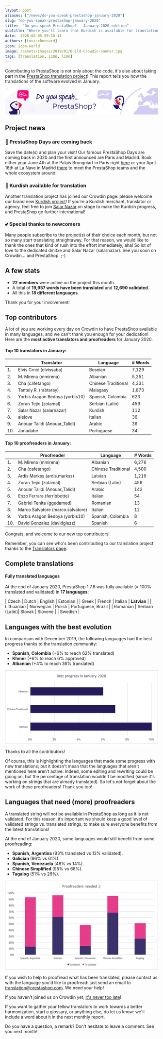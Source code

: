 ```yaml
---
layout: post
aliases: ["/news/do-you-speak-prestashop-january-2020"]
slug: "do-you-speak-prestashop-january-2020"
title:  "Do you speak PrestaShop? – January 2020 edition"
subtitle: "Where you'll learn that Kurdish is available for translation"
date:  2020-02-05 09:10:11
authors: [LouiseBonnard]
icon: icon-world
image: /assets/images/2019/01/Build-Crowdin-banner.jpg
tags: [translation, i18n, l10n]
---
```


Contributing to PrestaShop is not only about the code, it's also about taking part in the [PrestaShop translation project](https://crowdin.com/project/prestashop-official)! This report tells you how the translations of the software evolved in January.

![Crowdin Monthly banner](/assets/images/2019/01/Build-Crowdin-banner.jpg)

## Project news


### :date: PrestaShop Days are coming back

Save the date(s) and plan your visit! Our famous PrestaShop Days are coming back in 2020 and the first announced are Paris and Madrid. Book either your June 4th at the Palais Brongniart in Paris right [here](https://events.prestashop.com/prestashop-day-paris-2020/fr?utm_source=crowding&utm_medium=email&utm_campaign=psdparis) or your April 16th at La Nave in Madrid [there](https://events.prestashop.com/prestashop-day-madrid-2020/es/?utm_source=crowding&utm_medium=email&utm_campaign=psdmadrid) to meet the PrestaShop teams and the whole ecosystem around.


### :rainbow: Kurdish available for translation

Another translation project has joined our Crowdin page: please welcome our brand new [Kurdish project](https://crowdin.com/project/prestashop-official/ku#)! If you’re a Kurdish merchant, translator or agency, feel free to join [Salar Nazar](https://crowdin.com/profile/salarnazar) on stage to make the Kurdish progress, and PrestaShop go further international!


### :two_hearts: Special thanks to newcomers

Many people subscribe to the project(s) of their choice each month, but not so many start translating straightaway. For that reason, we would like to thank the ones that kind of rush into the effort immediately, aha! So lot of love to the dedicated dmitxe and Salar Nazar (salarnazar). See you soon on Crowdin… and PrestaShop. ;-)


## A few stats
 
* **22 members** were active on the project this month.
* A total of **19,957 words have been translated** and **12,690 validated**.
* All this in **18 different languages**.
 
Thank you for your involvement!
 

## Top contributors
 
A lot of you are working every day on Crowdin to have PrestaShop available in many languages, and we can't thank you enough for your dedication! Here are the **most active translators and proofreaders** for January 2020.

#### Top 10 translators in January:
 
| |Translator | Language | # Words
|-|---------- | -------- | ----------------
 1. | Elvis Crnić (elvissaba) | Bosnian | 7,129
 2. | M. Mirena (mmirena) | Albanian | 5,251
 3. | Cha (cafetango) | Chinese Traditional | 4,331
 4. | Tantely R. (rabtaray) | Malagasy | 1,870
 5. | Yorbis Aragon Bedoya (yorbis10) | Spanish, Colombia | 623
 6. | Zoran Tejic (zotamal) | Serbian (Latin) | 459
 7. | Salar Nazar (salarnazar) | Kurdish | 112
 8. | alelove | Italian | 36
 9. | Anouar Talidi (Anouar_Talidi) | Arabic | 36
10. | Jonadabe | Portuguese | 34
 
 
#### Top 10 proofreaders in January:
 
| | Proofreader | Language | # Words
|-| ---------- | -------- | ----------------
1. | M. Mirena (mmirena) | Albanian | 6,276
 2. | Cha (cafetango) | Chinese Traditional | 4,500
 3. | Ardis Markss (ardis.markss) | Latvian | 1,219
 4. | Zoran Tejic (zotamal) | Serbian (Latin) | 459
 5. | Anouar Talidi (Anouar_Talidi) | Arabic | 142
 6. | Enzo Ferrara (ferribbotte) | Italian | 54
 7. | Gabriel Tenita (ggedamed) | Romanian | 13
 8. | Marco Salvatore (marco.salvatore) | Italian | 12
 9. | Yorbis Aragon Bedoya (yorbis10) | Spanish, Colombia | 8
10. | David Gonzalez (davidglezz) | Spanish | 6

Congrats, and welcome to our new top contributors!
 
Remember, you can see who's been contributing to our translation project thanks to the [Translators page](http://translators.prestashop.com/).
 
 
## Complete translations
 
#### Fully translated languages
 
At the end of January 2020, PrestaShop 1.7.6 was fully available (= 100% translated and validated) in **17 languages**:
 
| Czech | Dutch | English | Estonian |
| Greek | French | Italian | **Latvian** |
| Lithuanian | Norwegian | Polish | Portuguese, Brazil |
| Romanian | Serbian (Latin)| Slovak | Slovene |
| Swedish |
 
 
## Languages with the best evolution
 
In comparison with December 2019, the following languages had the best progress thanks to the translation community:
 
* **Spanish, Colombia** (+6% to reach 62% translated)
* **Khmer** (+6% to reach 6% approved)
* **Albanian** (+4% to reach 36% translated)
 
![Best translation progress for January 2020](/assets/images/2020/02/Build-Crowdin-progress-January20.png)
 
Thanks to all the contributors!
 
Of course, this is highlighting the languages that made some progress with new translations; but it doesn't mean that the languages that aren't mentioned here aren't active. Indeed, some editing and rewriting could be going on, but the percentage of translation wouldn't be modified (since it's working on strings that are already translated). So let's not forget about the work of these proofreaders! Thank you too!
 
 
## Languages that need (more) proofreaders
 
A translated string will not be available in PrestaShop as long as it is not validated. For this reason, it’s important we should keep a good level of validated strings vs. translated strings, to make sure everyone benefits from the latest translations!
 
At the end of January 2020, some languages would still benefit from some proofreading:
 
* **Spanish, Argentina** (93% translated vs 13% validated).
* **Galician** (96% vs 61%).
* **Spanish, Venezuela** (48% vs 14%).
* **Chinese Simplified** (95% vs 68%).
* **Tagalog** (51% vs 26%).
 
![Languages that need proofreading](/assets/images/2020/02/Build-Crowdin-proofreading-January20.png)
 
If you wish to help to proofread what has been translated, please contact us with the language you'd like to proofread: just send an email to translation@prestashop.com. We need your help! 
 
If you haven't joined us on Crowdin yet, [it's never too late](https://crowdin.com/project/prestashop-official)!
 
If you want to gather your fellow translators to work towards a better harmonization, start a glossary, or anything else, do let us know: we'll include a word about it in the next monthly report.
 
Do you have a question, a remark? Don't hesitate to leave a comment. See you next month!
